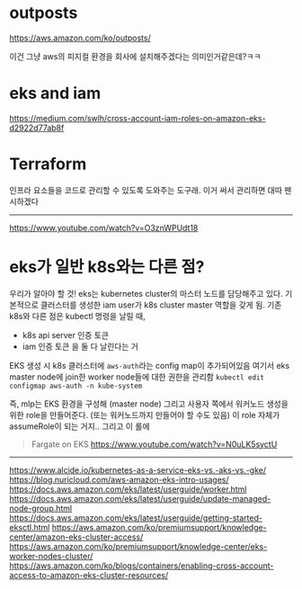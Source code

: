 # outposts
https://aws.amazon.com/ko/outposts/

이건 그냥 aws의 피지컬 환경을 회사에 설치해주겠다는 의미인거같은데?ㅋㅋ

# eks and iam

https://medium.com/swlh/cross-account-iam-roles-on-amazon-eks-d2922d77ab8f

# Terraform

인프라 요소들을 코드로 관리할 수 있도록 도와주는 도구래.
이거 써서 관리하면 대따 팬시하겠다


----

https://www.youtube.com/watch?v=O3znWPUdt18

# eks가 일반 k8s와는 다른 점?

우리가 알아야 할 것!
eks는 kubernetes cluster의 마스터 노드를 담당해주고 있다.
기본적으로 클러스터를 생성한 iam user가 k8s cluster master 역할을 갖게 됨.
기존 k8s와 다른 점은 kubectl 명령을 날릴 때,
- k8s api server 인증 토큰
- iam 인증 토큰
을 둘 다 날린다는 거

EKS 생성 시 k8s 클러스터에 `aws-auth`라는 config map이 추가되어있음
여기서 eks master node에 join한 worker node들에 대한 권한을 관리함
`kubectl edit configmap aws-auth -n kube-system`

즉, mlp는 EKS 환경을 구성해 (master node)
그리고 사용자 쪽에서 워커노드 생성을 위한 role을 만들어준다. (또는 워커노드까지 만들어야 할 수도 있음)
이 role 자체가 assumeRole이 되는 거지.. 그리고 이 롤에



> Fargate on EKS
https://www.youtube.com/watch?v=N0uLK5syctU

----

https://www.alcide.io/kubernetes-as-a-service-eks-vs.-aks-vs.-gke/
https://blog.nuricloud.com/aws-amazon-eks-intro-usages/
https://docs.aws.amazon.com/eks/latest/userguide/worker.html
https://docs.aws.amazon.com/eks/latest/userguide/update-managed-node-group.html
https://docs.aws.amazon.com/eks/latest/userguide/getting-started-eksctl.html
https://aws.amazon.com/ko/premiumsupport/knowledge-center/amazon-eks-cluster-access/
https://aws.amazon.com/ko/premiumsupport/knowledge-center/eks-worker-nodes-cluster/
https://aws.amazon.com/ko/blogs/containers/enabling-cross-account-access-to-amazon-eks-cluster-resources/
